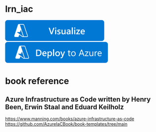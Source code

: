 # lrn_iac
[![Visualize](https://raw.githubusercontent.com/Azure/azure-quickstart-templates/master/1-CONTRIBUTION-GUIDE/images/visualizebutton.svg?sanitize=true)](http://armviz.io/#/?load=https%3A%2F%2Fraw.githubusercontent.com%2Fkapilkathuria%2Flrn_iac%2Fmain%2Fsrc%2Farm%2Fazuredeploy.json)
[![Deploy To Azure](https://raw.githubusercontent.com/Azure/azure-quickstart-templates/master/1-CONTRIBUTION-GUIDE/images/deploytoazure.svg?sanitize=true)](https://portal.azure.com/#create/Microsoft.Template/uri/https%3A%2F%2Fraw.githubusercontent.com%2Fkapilkathuria%2Flrn_iac%2Fmain%2Fsrc%2Farm%2Fazuredeploy.json)

# book reference
## Azure Infrastructure as Code written by Henry Been, Erwin Staal and Eduard Keilholz
https://www.manning.com/books/azure-infrastructure-as-code
https://github.com/AzureIaCBook/book-templates/tree/main
